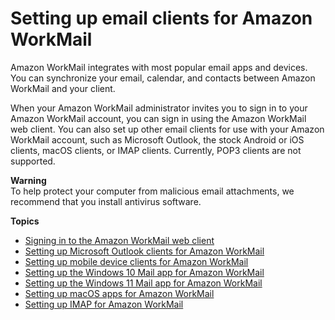 # Setting up email clients for Amazon WorkMail<a name="clients"></a>

Amazon WorkMail integrates with most popular email apps and devices\. You can synchronize your email, calendar, and contacts between Amazon WorkMail and your client\.

When your Amazon WorkMail administrator invites you to sign in to your Amazon WorkMail account, you can sign in using the Amazon WorkMail web client\. You can also set up other email clients for use with your Amazon WorkMail account, such as Microsoft Outlook, the stock Android or iOS clients, macOS clients, or IMAP clients\. Currently, POP3 clients are not supported\.

**Warning**  
To help protect your computer from malicious email attachments, we recommend that you install antivirus software\.

**Topics**
+ [Signing in to the Amazon WorkMail web client](web-client.md)
+ [Setting up Microsoft Outlook clients for Amazon WorkMail](outlook-client.md)
+ [Setting up mobile device clients for Amazon WorkMail](mobile-client.md)
+ [Setting up the Windows 10 Mail app for Amazon WorkMail](connect_win10_mail.md)
+ [Setting up the Windows 11 Mail app for Amazon WorkMail](connect_win11_mail.md)
+ [Setting up macOS apps for Amazon WorkMail](connect_mac_mail.md)
+ [Setting up IMAP for Amazon WorkMail](using_IMAP.md)
